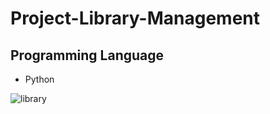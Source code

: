 # Project-Library-Management
## Programming Language
- Python
  
![library](https://github.com/Afnan112/project-library-management/assets/130868488/565bd469-3874-49e3-9356-e629af7c8d13)
